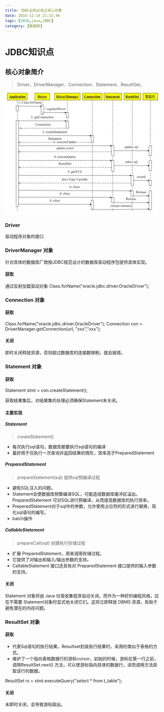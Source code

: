 ```yaml
---
title: JDBC必知必会之核心对象
date: 2016-12-14 21:32:46
tags: [2016,java,JDBC]
category: [数据库]
---
```


# JDBC知识点
## 核心对象简介
> Driver、DriverManager、Connection、Statement、ResultSet。

![时序图](https://github.com/alanzhang211/blog-image/raw/master//2016/12/%E6%95%B0%E6%8D%AE%E5%BA%93/JDBC.JPG)

<!--more-->

### Driver
驱动程序对象的接口

### DriverManager 对象
针对具体的数据库厂商按JDBC规范设计的数据库驱动程序包提供具体实现。
#### 获取
通过反射加载驱动对象
Class.forName("oracle.jdbc.driver.OracleDriver");

### Connection 对象
#### 获取
Class.forName("oracle.jdbc.driver.OracleDriver");
Connection con = DriverManager.getConnection(url, "xxx","xxx");

#### 关闭
即时关闭释放资源，否则超过数据库的连接数限制，就会报错。

### Statement 对象
#### 获取
Statement stmt = con.createStatement();

获取结果集后，对结果集的处理必须确保Statement未关闭。

#### 主要实现
##### Statement
> createStatement()

+ 每次执行sql语句，数据库都要执行sql语句的编译
+ 最好用于仅执行一次查询并返回结果的情形，效率高于PreparedStatement

##### PreparedStatement
> prepareStatement(sql) 提供sql预编译过程

+ 避免SQL注入的问题。
+ Statement会使数据库频繁编译SQL，可能造成数据库缓冲区溢出。PreparedStatement 可对SQL进行预编译，从而提高数据库的执行效率。
+ PreperedStatement对于sql中的参数，允许使用占位符的形式进行替换，简化sql语句的编写。
+ batch操作

##### CallableStatement
> prepareCall(sql) 创建执行存储过程

+ 扩展 PreparedStatement，用来调用存储过程。
+ 它提供了对输出和输入/输出参数的支持。
+ CallableStatement 接口还具有对 PreparedStatement 接口提供的输入参数的支持。


#### 关闭
Statement 对象将由 Java 垃圾收集程序自动关闭。而作为一种好的编程风格，应在不需要 Statement对象时显式地关闭它们。这将立即释放 DBMS 资源，有助于避免潜在的内存问题。

### ResultSet 对象
#### 获取
+ 代表Sql语句的执行结果。Resultset封装执行结果时，采用的类似于表格的方式。
+ 维护了一个指向表格数据行的游标cursor，初始的时候，游标在第一行之前，调用ResultSet.next() 方法，可以使游标指向具体的数据行，进而调用方法获取该行的数据。

ResultSet rs = stmt.executeQuery("select * from t_table");

#### 关闭
未即时关闭，会导致游标超出。
